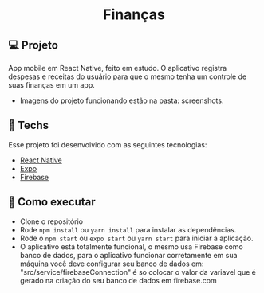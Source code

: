 <h1 align="center">Finanças</h1>


## 💻 Projeto

App mobile em React Native, feito em estudo. 
O aplicativo registra despesas e receitas do usuário para que o mesmo tenha um controle de suas finanças em um app.

- Imagens do projeto funcionando estão na pasta: screenshots.


## 🔨 Techs

Esse projeto foi desenvolvido com as seguintes tecnologias:

- [React Native](https://reactnative.dev/docs/getting-started)
- [Expo](https://docs.expo.io/)
- [Firebase](https://firebase.google.com/docs)


## 🚀 Como executar

- Clone o repositório
- Rode `npm install` ou  `yarn install` para instalar as dependências.
- Rode o `npm start` ou `expo start` ou `yarn start` para iniciar a aplicação.
- O aplicativo está totalmente funcional, o mesmo usa Firebase como banco de dados, para o aplicativo funcionar corretamente em sua máquina você deve configurar seu banco de dados em: "src/service/firebaseConnection" é so colocar o valor da variavel que é gerado na criação do seu banco de dados em firebase.com
